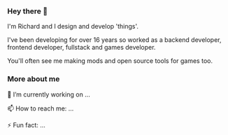 ### Hey there 👋

I'm Richard and I design and develop 'things'.

I've been developing for over 16 years so worked as a backend developer, frontend developer, fullstack and games developer.

You'll often see me making mods and open source tools for games too.

### More about me

🔭 I’m currently working on ...

📫 How to reach me: ...

⚡ Fun fact: ...
